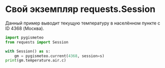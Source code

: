 # Свой экземпляр requests.Session

Данный пример выводит текущую температуру в населённом пункте с ID 4368 (Москва).

```python
import pygismeteo
from requests import Session

with Session() as s:
    gm = pygismeteo.current(4368, session=s)
print(gm.temperature.air.c)
```
